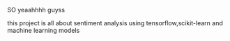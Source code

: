 SO yeaahhhh guyss 


this project is all about sentiment analysis using tensorflow,scikit-learn and machine learning models 
